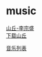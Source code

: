 # music

[山丘-李宗盛](/music/shuaimusic/%E5%B1%B1%E4%B8%98%E2%80%94%E6%9D%8E%E5%AE%97%E7%9B%9B.mp3)
 </br>
<a href="/music/shuaimusic/%E5%B1%B1%E4%B8%98%E2%80%94%E6%9D%8E%E5%AE%97%E7%9B%9B.mp3" download="shanqiu-lee.mp3">下载山丘<a>
  </br>
 
[音乐列表]("/music/shuaimusic/index.html")

